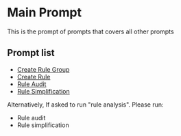 # Main Prompt

This is the prompt of prompts that covers all other prompts

## Prompt list

- [Create Rule Group](createrulegroup.prompt.md)
- [Create Rule](rule/createrule.prompt.md)
- [Rule Audit](analysis/ruleaudit.prompt.md)
- [Rule Simplification](analysis/rulesimplification.prompt.md)

Alternatively, If asked to run "rule analysis". Please run:
- Rule audit
- Rule simplification